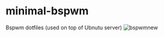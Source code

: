 # minimal-bspwm
Bspwm dotfiles (used on top of Ubnutu server)
![bspwmnew](https://github.com/autonomuscoder/minimal-bspwm/assets/112854891/54c0d3b6-4ceb-423e-9810-34a4948c576f)
